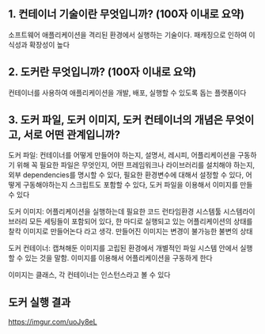 ## 1. 컨테이너 기술이란 무엇입니까? (100자 이내로 요약)

소프트웨어 애플리케이션을 격리된 환경에서 실행하는 기술이다. 패캐징으로 인하여 이식성과 확장성이 높다

## 2. 도커란 무엇입니까? (100자 이내로 요약)

컨테이너를 사용하여 애플리케이션을 개발, 배포, 실행할 수 있도록 돕는 플랫폼이다

## 3. 도커 파일, 도커 이미지, 도커 컨테이너의 개념은 무엇이고, 서로 어떤 관계입니까?

도커 파일: 컨테이너를 어떻게 만들어야 하는지, 설명서, 레시피, 어플리케이션을 구동하기 위해 꼭 필요한 파일은 무엇인지, 어떤 프레임워크나 라이브러리를 설치해야 하는지, 외부 dependencies를 명시할 수 있다, 필요한 환경변수에 대해서 설정할 수 있다, 어떻게 구동해야하는지 스크립트도 포함할 수 있다, 도커 파일을 이용해서 이미지를 만들 수 있다

도커 이미지: 어플리케이션을 실행하는데 필요한 코드 런타임환경 시스템툴 시스템라이브러리 모든 세팅들이 포함되어 있다, 한 마디로 실행되고 있는 어플리케이션의 상태를 찰칵 이미지로 만들어논다 라고 생각. 만들어진 이미지는 변경이 불가능한 불변의 상태

도커 컨테이너: 캡쳐해둔 이미지를 고립된 환경에서 개별적인 파일 시스템 안에서 실행할 수 있는 것을 말함. 이미지를 이용해서 어플리케이션을 구동하게 한다

이미지는 클래스, 각 컨테이너는 인스턴스라고 볼 수 있다

## 도커 실행 결과

https://imgur.com/uoJy8eL
